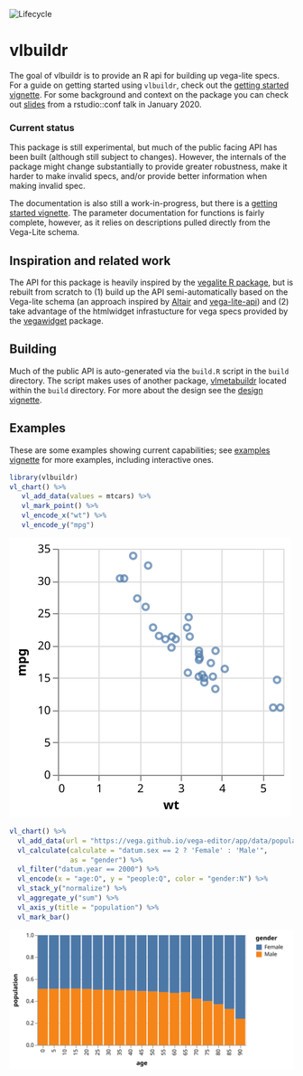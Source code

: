 
<!-- README.md is generated from README.Rmd. Please edit that file -->

<!-- badges: start -->

![Lifecycle](https://img.shields.io/badge/lifecycle-experimental-orange.svg)
<!-- badges: end -->

# vlbuildr

The goal of vlbuildr is to provide an R api for building up vega-lite
specs. For a guide on getting started using `vlbuildr`, check out the
[getting started
vignette](https://vegawidget.github.io/vlbuildr/articles/articles/introduction.html).
For some background and context on the package you can check out
[slides](https://docs.google.com/presentation/d/e/2PACX-1vRUDiM3DaPjYP5b1BafSraf8GWwJk_jy6YV_l9lZgeBVwKDSfqiHcTn8M-Qm-6U7frMX7SLqQthJxah/pub?start=false&loop=false&delayms=3000)
from a rstudio::conf talk in January 2020.

### Current status

This package is still experimental, but much of the public facing API
has been built (although still subject to changes). However, the
internals of the package might change substantially to provide greater
robustness, make it harder to make invalid specs, and/or provide better
information when making invalid spec.

The documentation is also still a work-in-progress, but there is a
[getting started
vignette](https://vegawidget.github.io/vlbuildr/articles/articles/introduction.html).
The parameter documentation for functions is fairly complete, however,
as it relies on descriptions pulled directly from the Vega-Lite schema.

## Inspiration and related work

The API for this package is heavily inspired by the [vegalite R
package](https://github.com/hrbrmstr/vegalite), but is rebuilt from
scratch to (1) build up the API semi-automatically based on the
Vega-lite schema (an approach inspired by
[Altair](https://github.com/altair-viz/altair) and
[vega-lite-api](https://github.com/vega/vega-lite-api)) and (2) take
advantage of the htmlwidget infrastucture for vega specs provided by the
[vegawidget](https://github.com/vegawidget/vegawidget) package.

## Building

Much of the public API is auto-generated via the `build.R` script in the
`build` directory. The script makes uses of another package,
[vlmetabuildr](https://github.com/vegawidget/vlbuildr/tree/master/build/vlmetabuildr)
located within the `build` directory. For more about the design see the
[design
vignette](https://vegawidget.github.io/vlbuildr/articles/design.html).

## Examples

These are some examples showing current capabilities; see [examples
vignette](https://vegawidget.github.io/vlbuildr/articles/articles/examples.html)
for more examples, including interactive ones.

``` r
library(vlbuildr)
vl_chart() %>%
   vl_add_data(values = mtcars) %>%
   vl_mark_point() %>%
   vl_encode_x("wt") %>%
   vl_encode_y("mpg") 
```

![](man/figures/README-example-1.svg)<!-- -->

``` r
vl_chart() %>%
  vl_add_data(url = "https://vega.github.io/vega-editor/app/data/population.json") %>%
  vl_calculate(calculate = "datum.sex == 2 ? 'Female' : 'Male'", 
               as = "gender") %>%
  vl_filter("datum.year == 2000") %>%
  vl_encode(x = "age:O", y = "people:Q", color = "gender:N") %>%
  vl_stack_y("normalize") %>%
  vl_aggregate_y("sum") %>%
  vl_axis_y(title = "population") %>%
  vl_mark_bar() 
```

![](man/figures/README-example2-1.svg)<!-- -->

